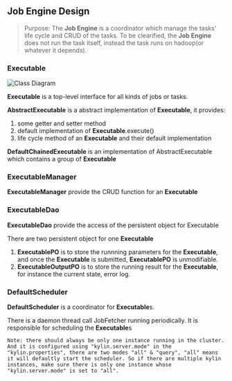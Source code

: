 ## Job Engine Design

> Purpose: The **Job Engine** is a coordinator which manage the tasks' life cycle and CRUD of the tasks. To be clearified, the **Job Engine** does not run the task itself, instead the task runs on hadoop(or whatever it depends).

### Executable

![Class Diagram](Class_Diagram.png)

**Executable** is a top-level interface for all kinds of jobs or tasks.

**AbstractExecutable** is a abstract implementation of **Executable**, it provides:

 1. some getter and setter method
 2. default implementation of **Executable**.execute()
 3. life cycle method of an **Executable** and their default implementation

**DefaultChainedExecutable** is an implementation of AbstractExecutable which contains a group of **Executable**

### ExecutableManager
**ExecutableManager** provide the CRUD function for an **Executable**

### ExecutableDao
**ExecutableDao** provide the access of the persistent object for Executable

There are two persistent object for one **Executable**

1. **ExecutablePO** is to store the runnning parameters for the **Executable**, and once the **Executable** is submitted, **ExecutablePO** is unmodifiable.
2. **ExecutableOutputPO** is to store the running result for the **Executable**, for instance the current state, error log.

### DefaultScheduler
**DefaultScheduler** is a coordinator for **Executable**s.

There is a daemon thread call JobFetcher running periodically. It is responsible for scheduling the **Executable**s

    Note: there should always be only one instance running in the cluster. And it is configured using "kylin.server.mode" in the "kylin.properties", there are two modes "all" & "query", "all" means it will defaultly start the scheduler. So if there are multiple kylin instances, make sure there is only one instance whose "kylin.server.mode" is set to "all".

    